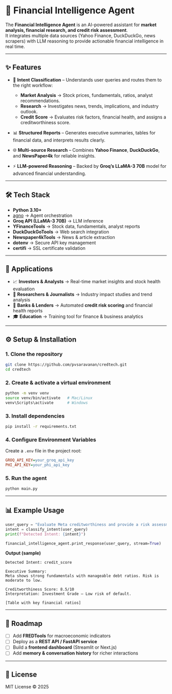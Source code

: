 # 🧠 Financial Intelligence Agent  

The **Financial Intelligence Agent** is an AI-powered assistant for **market analysis, financial research, and credit risk assessment**.  
It integrates multiple data sources (Yahoo Finance, DuckDuckGo, news scrapers) with LLM reasoning to provide actionable financial intelligence in real time.  

---

## ✨ Features  

- 🔎 **Intent Classification** – Understands user queries and routes them to the right workflow:
  - **Market Analysis** → Stock prices, fundamentals, ratios, analyst recommendations.  
  - **Research** → Investigates news, trends, implications, and industry outlook.  
  - **Credit Score** → Evaluates risk factors, financial health, and assigns a creditworthiness score.  

- 📊 **Structured Reports** – Generates executive summaries, tables for financial data, and interprets results clearly.  
- 🌐 **Multi-source Research** – Combines **Yahoo Finance**, **DuckDuckGo**, and **NewsPaper4k** for reliable insights.  
- ⚡ **LLM-powered Reasoning** – Backed by **Groq’s LLaMA-3 70B** model for advanced financial understanding.  

---

## 🛠️ Tech Stack  

- **Python 3.10+**  
- [agno](https://pypi.org/project/agno/) → Agent orchestration  
- **Groq API (LLaMA-3 70B)** → LLM inference  
- **YFinanceTools** → Stock data, fundamentals, analyst reports  
- **DuckDuckGoTools** → Web search integration  
- **Newspaper4kTools** → News & article extraction  
- **dotenv** → Secure API key management  
- **certifi** → SSL certificate validation  

---

## 📂 Applications  

- 📈 **Investors & Analysts** → Real-time market insights and stock health evaluation  
- 📰 **Researchers & Journalists** → Industry impact studies and trend analysis  
- 🏦 **Banks & Lenders** → Automated **credit risk scoring** and financial health reports  
- 🎓 **Education** → Training tool for finance & business analytics  

---

## ⚙️ Setup & Installation  

### 1. Clone the repository  
```bash
git clone https://github.com/pvsaravanan/credtech.git
cd credtech
```

### 2. Create & activate a virtual environment  
```bash
python -m venv venv
source venv/bin/activate   # Mac/Linux
venv\Scripts\activate      # Windows
```

### 3. Install dependencies  
```bash
pip install -r requirements.txt
```

### 4. Configure Environment Variables  
Create a `.env` file in the project root:  
```ini
GROQ_API_KEY=your_groq_api_key
PHI_API_KEY=your_phi_api_key
```

### 5. Run the agent  
```bash
python main.py
```

---

## 📊 Example Usage  

```python
user_query = "Evaluate Meta creditworthiness and provide a risk assessment"
intent = classify_intent(user_query)
print(f"Detected Intent: {intent}")

financial_intelligence_agent.print_response(user_query, stream=True)
```

**Output (sample)**  
```
Detected Intent: credit_score

Executive Summary:
Meta shows strong fundamentals with manageable debt ratios. Risk is moderate to low.  

Creditworthiness Score: 8.5/10  
Interpretation: Investment Grade – Low risk of default.  

[Table with key financial ratios]
```

---

## 🚀 Roadmap  

- [ ] Add **FREDTools** for macroeconomic indicators  
- [ ] Deploy as a **REST API / FastAPI service**  
- [ ] Build a **frontend dashboard** (Streamlit or Next.js)  
- [ ] Add **memory & conversation history** for richer interactions  

---

## 📜 License  

MIT License © 2025  
